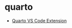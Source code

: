 
# quarto

- [Quarto VS Code Extension](https://github.com/quarto-dev/quarto/tree/main/apps/vscode)
